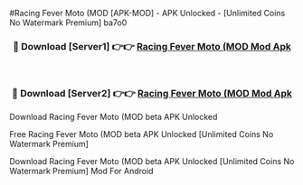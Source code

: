 #Racing Fever Moto (MOD [APK-MOD] - APK Unlocked - [Unlimited Coins No Watermark Premium] ba7o0



<div align="center">

<h3>🔴 Download [Server1] 👉👉 <a href="https://momento.my/?title=Racing_Fever_Moto_(MOD">Racing Fever Moto (MOD Mod Apk</a></h3><br>

<h3>🔴 Download [Server2] 👉👉 <a href="https://momento.my/?title=Racing_Fever_Moto_(MOD">Racing Fever Moto (MOD Mod Apk</a></h3>
</div>



Download Racing Fever Moto (MOD beta APK Unlocked

Free Racing Fever Moto (MOD beta APK Unlocked [Unlimited Coins No Watermark Premium]

Download Racing Fever Moto (MOD beta APK Unlocked [Unlimited Coins No Watermark Premium] Mod For Android
